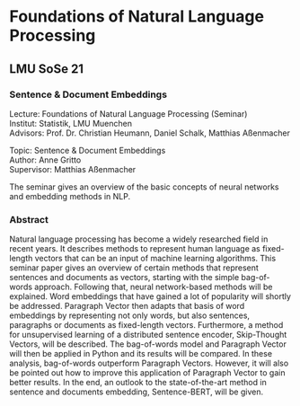 # Foundations of Natural Language Processing
## LMU SoSe 21
### Sentence & Document Embeddings

Lecture: Foundations of Natural Language Processing (Seminar)  
Institut: Statistik, LMU Muenchen  
Advisors: Prof. Dr. Christian Heumann, Daniel Schalk, Matthias Aßenmacher  

Topic: Sentence & Document Embeddings  
Author: Anne Gritto  
Supervisor: Matthias Aßenmacher  

The seminar gives an overview of the basic concepts of neural networks and embedding methods in NLP.  

### Abstract

Natural language processing has become a widely researched field in recent years. It describes methods to represent human language as fixed-length vectors that can be an input of machine learning algorithms. This seminar paper gives an overview of certain methods that represent sentences and documents as vectors, starting with the simple bag-of-words approach. Following that, neural network-based methods will be explained. Word embeddings that have gained a lot of popularity will shortly be addressed. Paragraph Vector then adapts that basis of word embeddings by representing not only words, but also sentences, paragraphs or documents as fixed-length vectors. Furthermore, a method for unsupervised learning of a distributed sentence encoder, Skip-Thought Vectors, will be described. The bag-of-words model and Paragraph Vector will then be applied in Python and its results will be compared. In these analysis, bag-of-words outperform Paragraph Vectors. However, it will also be pointed out how to improve this application of Paragraph Vector to gain better results. In the end, an outlook to the state-of-the-art method in sentence and documents embedding, Sentence-BERT, will be given.


